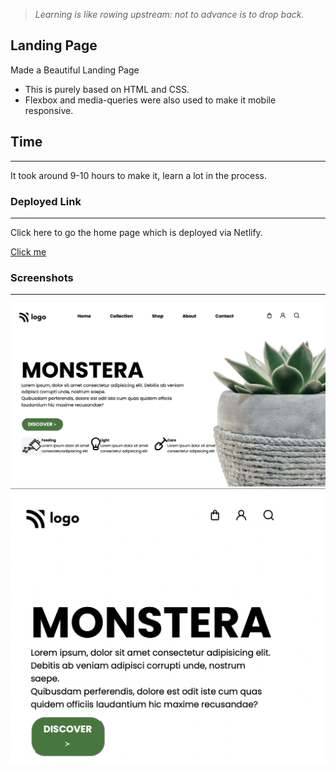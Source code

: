 > *Learning is like rowing upstream: not to advance is to drop back.*

## Landing Page
Made a Beautiful Landing Page 
- This is purely based on HTML and CSS. 
- Flexbox and media-queries were also used to make it mobile responsive.

## Time
___
It took around 9-10 hours to make it, learn a lot in the process.

### Deployed Link
___
Click here to go the home page which is deployed via Netlify.

[Click me](https://magnificent-yeot-6f0ce2.netlify.app)

### Screenshots
___

![ss1](./photos/Screenshot%202022-08-05%20at%201.17.08%20AM.png)
![ss2](./photos/Screenshot%202022-08-26%20at%202.52.53%20PM.png)